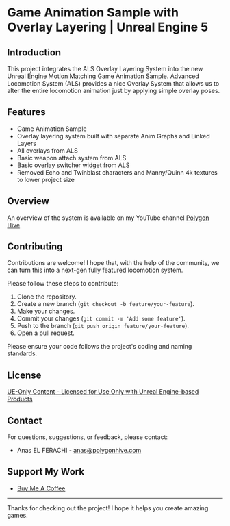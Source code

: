 # Game Animation Sample with Overlay Layering | Unreal Engine 5

## Introduction

This project integrates the ALS Overlay Layering System into the new Unreal Engine Motion Matching Game Animation Sample.
Advanced Locomotion System (ALS) provides a nice Overlay System that allows us to alter the entire locomotion animation just by applying simple overlay poses. 

## Features

- Game Animation Sample
- Overlay layering system built with separate Anim Graphs and Linked Layers
- All overlays from ALS
- Basic weapon attach system from ALS
- Basic overlay switcher widget from ALS
- Removed Echo and Twinblast characters and Manny/Quinn 4k textures to lower project size

## Overview

An overview of the system is available on my YouTube channel [Polygon Hive](https://www.youtube.com/watch?v=RDWNfIqvWBk&list=PLs9e0eJQMI2aaulgKJzC8feN1UEwDkEnq)

## Contributing

Contributions are welcome! I hope that, with the help of the community, we can turn this into a next-gen fully featured locomotion system. 

Please follow these steps to contribute:

1. Clone the repository.
2. Create a new branch (`git checkout -b feature/your-feature`).
3. Make your changes.
4. Commit your changes (`git commit -m 'Add some feature'`).
5. Push to the branch (`git push origin feature/your-feature`).
6. Open a pull request.

Please ensure your code follows the project's coding and naming standards.

## License

[UE-Only Content - Licensed for Use Only with Unreal Engine-based Products](https://www.unrealengine.com/en-US/eula/content)

## Contact

For questions, suggestions, or feedback, please contact:

- Anas EL FERACHI - [anas@polygonhive.com](mailto:anas@polygonhive.com)

## Support My Work

- [Buy Me A Coffee](https://buymeacoffee.com/PolygonHive)
---

Thanks for checking out the project! I hope it helps you create amazing games.


